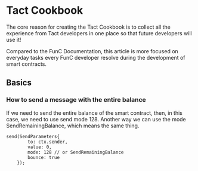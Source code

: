 # Tact Cookbook

The core reason for creating the Tact Cookbook is to collect all the experience from Tact developers in one place so that future developers will use it!

Compared to the FunC Documentation, this article is more focused on everyday tasks every FunC developer resolve during the development of smart contracts.

## Basics
### How to send a message with the entire balance
If we need to send the entire balance of the smart contract, then, in this case, we need to use send mode 128. Another way we can use the mode SendRemainingBalance, which means the same thing.

```
send(SendParameters{
        to: ctx.sender, 
        value: 0, 
        mode: 128 // or SendRemainingBalance
        bounce: true
    });
```